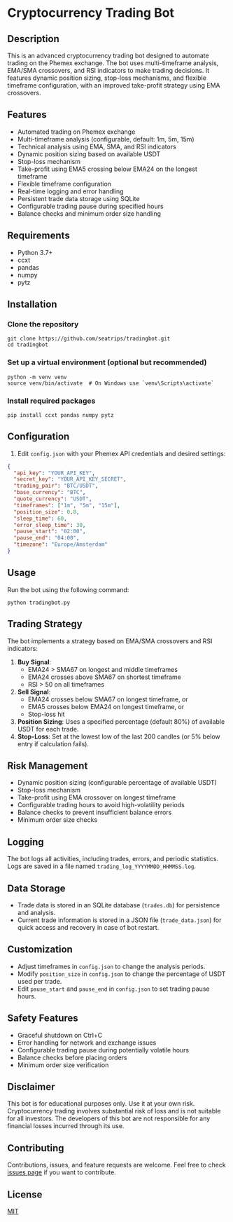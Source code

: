 # Cryptocurrency Trading Bot

## Description
This is an advanced cryptocurrency trading bot designed to automate trading on the Phemex exchange. The bot uses multi-timeframe analysis, EMA/SMA crossovers, and RSI indicators to make trading decisions. It features dynamic position sizing, stop-loss mechanisms, and flexible timeframe configuration, with an improved take-profit strategy using EMA crossovers.

## Features
- Automated trading on Phemex exchange
- Multi-timeframe analysis (configurable, default: 1m, 5m, 15m)
- Technical analysis using EMA, SMA, and RSI indicators
- Dynamic position sizing based on available USDT
- Stop-loss mechanism
- Take-profit using EMA5 crossing below EMA24 on the longest timeframe
- Flexible timeframe configuration
- Real-time logging and error handling
- Persistent trade data storage using SQLite
- Configurable trading pause during specified hours
- Balance checks and minimum order size handling

## Requirements
- Python 3.7+
- ccxt
- pandas
- numpy
- pytz

## Installation
### Clone the repository
```
git clone https://github.com/seatrips/tradingbot.git
cd tradingbot
```

### Set up a virtual environment (optional but recommended)
```
python -m venv venv
source venv/bin/activate  # On Windows use `venv\Scripts\activate`
```

### Install required packages
```
pip install ccxt pandas numpy pytz
```

## Configuration
1. Edit `config.json` with your Phemex API credentials and desired settings:
```json
{
  "api_key": "YOUR_API_KEY",
  "secret_key": "YOUR_API_KEY_SECRET",
  "trading_pair": "BTC/USDT",
  "base_currency": "BTC",
  "quote_currency": "USDT",
  "timeframes": ["1m", "5m", "15m"],
  "position_size": 0.8,
  "sleep_time": 60,
  "error_sleep_time": 30,
  "pause_start": "02:00",
  "pause_end": "04:00",
  "timezone": "Europe/Amsterdam"
}
```

## Usage
Run the bot using the following command:
```
python tradingbot.py
```

## Trading Strategy
The bot implements a strategy based on EMA/SMA crossovers and RSI indicators:
1. **Buy Signal**:
   - EMA24 > SMA67 on longest and middle timeframes
   - EMA24 crosses above SMA67 on shortest timeframe
   - RSI > 50 on all timeframes
2. **Sell Signal**:
   - EMA24 crosses below SMA67 on longest timeframe, or
   - EMA5 crosses below EMA24 on longest timeframe, or
   - Stop-loss hit
3. **Position Sizing**: Uses a specified percentage (default 80%) of available USDT for each trade.
4. **Stop-Loss**: Set at the lowest low of the last 200 candles (or 5% below entry if calculation fails).

## Risk Management
- Dynamic position sizing (configurable percentage of available USDT)
- Stop-loss mechanism
- Take-profit using EMA crossover on longest timeframe
- Configurable trading hours to avoid high-volatility periods
- Balance checks to prevent insufficient balance errors
- Minimum order size checks

## Logging
The bot logs all activities, including trades, errors, and periodic statistics. Logs are saved in a file named `trading_log_YYYYMMDD_HHMMSS.log`.

## Data Storage
- Trade data is stored in an SQLite database (`trades.db`) for persistence and analysis.
- Current trade information is stored in a JSON file (`trade_data.json`) for quick access and recovery in case of bot restart.

## Customization
- Adjust timeframes in `config.json` to change the analysis periods.
- Modify `position_size` in `config.json` to change the percentage of USDT used per trade.
- Edit `pause_start` and `pause_end` in `config.json` to set trading pause hours.

## Safety Features
- Graceful shutdown on Ctrl+C
- Error handling for network and exchange issues
- Configurable trading pause during potentially volatile hours
- Balance checks before placing orders
- Minimum order size verification

## Disclaimer
This bot is for educational purposes only. Use it at your own risk. Cryptocurrency trading involves substantial risk of loss and is not suitable for all investors. The developers of this bot are not responsible for any financial losses incurred through its use.

## Contributing
Contributions, issues, and feature requests are welcome. Feel free to check [issues page](https://github.com/seatrips/tradingbot/issues) if you want to contribute.

## License
[MIT](https://choosealicense.com/licenses/mit/)
